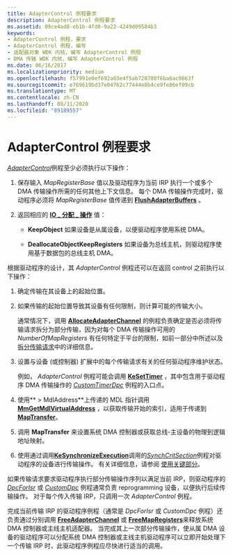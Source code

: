 ```yaml
---
title: AdapterControl 例程要求
description: AdapterControl 例程要求
ms.assetid: 09ce4ad8-eb1b-4fd0-9a22-4249d09584b3
keywords:
- AdapterControl 例程，要求
- AdapterControl 例程，编写
- 适配器对象 WDK 内核，编写 AdapterControl 例程
- DMA 传输 WDK 内核，编写 AdapterControl 例程
ms.date: 06/16/2017
ms.localizationpriority: medium
ms.openlocfilehash: f57991e0ef692a03e4f5ab720780f6ba6ac0663f
ms.sourcegitcommit: e769619bd37e04762c77444e8b4ce9fe86ef09cb
ms.translationtype: MT
ms.contentlocale: zh-CN
ms.lasthandoff: 08/31/2020
ms.locfileid: "89189557"
---
```

# <a name="adaptercontrol-routine-requirements"></a>AdapterControl 例程要求





[*AdapterControl*](/windows-hardware/drivers/ddi/wdm/nc-wdm-driver_control)例程至少必须执行以下操作：

1.  保存输入 *MapRegisterBase* 值以及驱动程序为当前 IRP 执行一个或多个 DMA 传输操作所需的任何其他上下文信息。 每个 DMA 传输操作完成时，驱动程序必须将 *MapRegisterBase* 值传递到 [**FlushAdapterBuffers**](/windows-hardware/drivers/ddi/wdm/nc-wdm-pflush_adapter_buffers) 。

2.  返回相应的 [**IO \_ 分配 \_ 操作**](/windows-hardware/drivers/ddi/wdm/ne-wdm-_io_allocation_action) 值：

    -   **KeepObject** 如果设备是从属设备，以便驱动程序使用系统 DMA。

    -   **DeallocateObjectKeepRegisters** 如果设备为总线主机，则驱动程序使用基于数据包的总线主机 DMA。

根据驱动程序的设计，其 *AdapterControl* 例程还可以在返回 control 之前执行以下操作：

1.  确定传输在其设备上的起始位置。

2.  如果传输的起始位置导致其设备有任何限制，则计算可能的传输大小。

    通常情况下，调用 [**AllocateAdapterChannel**](/windows-hardware/drivers/ddi/wdm/nc-wdm-pallocate_adapter_channel) 的例程负责确定是否必须将传输请求拆分为部分传输，因为对每个 DMA 传输操作可用的 *NumberOfMapRegisters* 有任何特定于平台的限制，如前一部分中所述以及 [拆分传输请求](splitting-dma-transfer-requests.md)中的详细信息。

3.  设置与设备 (或控制器) 扩展中的每个传输请求有关的任何驱动程序维护状态。

    例如， *AdapterControl* 例程可能会调用 [**KeSetTimer**](/windows-hardware/drivers/ddi/wdm/nf-wdm-kesettimer) ，其中包含用于驱动程序 DMA 传输操作的 [*CustomTimerDpc*](https://msdn.microsoft.com/library/windows/hardware/ff542983) 例程的入口点。

4.  使用** &gt; MdlAddress**上传递的 MDL 指针调用[**MmGetMdlVirtualAddress**](./mm-bad-pointer.md) ，以获取传输开始的索引，适用于传递到[**MapTransfer**](/windows-hardware/drivers/ddi/wdm/nc-wdm-pmap_transfer)。

5.  调用 **MapTransfer** 来设置系统 DMA 控制器或获取总线-主设备的物理到逻辑地址映射。

6.  使用通过调用[**KeSynchronizeExecution**](/windows-hardware/drivers/ddi/wdm/nf-wdm-kesynchronizeexecution)调用的[*SynchCritSection*](/windows-hardware/drivers/ddi/wdm/nc-wdm-ksynchronize_routine)例程对驱动程序的设备进行传输操作。 有关详细信息，请参阅 [使用关键部分](using-critical-sections.md)。

如果传输请求要求驱动程序执行部分传输操作序列以满足当前 IRP，则驱动程序的 [*DpcForIsr*](/windows-hardware/drivers/ddi/wdm/nc-wdm-io_dpc_routine) 或 [*CustomDpc*](/windows-hardware/drivers/ddi/wdm/nc-wdm-kdeferred_routine) 例程通常负责 reprogramming 设备，以便执行后续传输操作。 对于每个传入传输 IRP，只调用一次 *AdapterControl* 例程。

完成当前传输 IRP 的驱动程序例程（通常是 *DpcForIsr* 或 *CustomDpc* 例程）还负责通过分别调用 [**FreeAdapterChannel**](/windows-hardware/drivers/ddi/wdm/nc-wdm-pfree_adapter_channel) 或 [**FreeMapRegisters**](/windows-hardware/drivers/ddi/wdm/nc-wdm-pfree_map_registers)来释放系统 DMA 控制器或主线主机适配器。 当完成其上一次部分传输操作，使从属 DMA 设备的驱动程序可以分配系统 DMA 控制器或主线主机驱动程序可以立即开始处理下一个传输 IRP 时，此驱动程序例程应尽快进行适当的调用。

 

